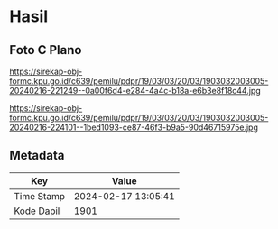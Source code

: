 # Hasil

## Foto C Plano

https://sirekap-obj-formc.kpu.go.id/c639/pemilu/pdpr/19/03/03/20/03/1903032003005-20240216-221249--0a00f6d4-e284-4a4c-b18a-e6b3e8f18c44.jpg

https://sirekap-obj-formc.kpu.go.id/c639/pemilu/pdpr/19/03/03/20/03/1903032003005-20240216-224101--1bed1093-ce87-46f3-b9a5-90d46715975e.jpg


## Metadata

| Key        | Value               |
| ---------- | ------------------- |
| Time Stamp | 2024-02-17 13:05:41 |
| Kode Dapil | 1901                |



